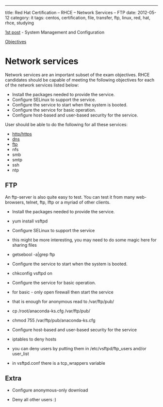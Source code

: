 ---
title: Red Hat Certification – RHCE – Network Services – FTP
date: 2012-05-12
category: it
tags: centos, certification, file, transfer, ftp, linux, red, hat, rhce, studying

[1st post](https://www.guldmyr.com/red-hat-certification-rhce-system-configuration-and-management-2/ "1st post") \- System Management and Configuration

[Objectives](https://www.redhat.com/training/courses/ex300/examobjective "on redhat.com")

# Network services

Network services are an important subset of the exam objectives. RHCE candidates should be capable of meeting the following objectives for each of the network services listed below:

- Install the packages needed to provide the service.
- Configure SELinux to support the service.
- Configure the service to start when the system is booted.
- Configure the service for basic operation.
- Configure host-based and user-based security for the service.

User should be able to do the following for all these services:

- [http/https](https://guldmyr.com/red-hat-certification-rhce-network-services-httpd)
- [dns](https://guldmyr.com/red-hat-certification-rhce-network-services-dns)
- [ftp](https://www.guldmyr.com/red-hat-certification-rhce-network-services-ftp)
- nfs
- smb
- smtp
- ssh
- ntp

## FTP

An ftp-server is also quite easy to test. You can test it from many web-browsers, telnet, ftp, lftp or a myriad of other clients.

- Install the packages needed to provide the service.

- yum install vsftpd

- Configure SELinux to support the service

- this might be more interesting, you may need to do some magic here for sharing files
- getsebool -a|grep ftp

- Configure the service to start when the system is booted.

- chkconfig vsftpd on

- Configure the service for basic operation.

- for basic - only open firewall then start the service
- that is enough for anonymous read to /var/ftp/pub/

- cp /root/anaconda-ks.cfg /var/ftp/pub/
- chmod 755 /var/ftp/pub/anaconda-ks.cfg

- Configure host-based and user-based security for the service

- iptables to deny hosts
- you can deny users by putting them in /etc/vsftpd/ftp\_users and/or user\_list
- in vsftpd.conf there is a tcp\_wrappers variable

## Extra

- Configure anonymous-only download

- Deny all other users :)
